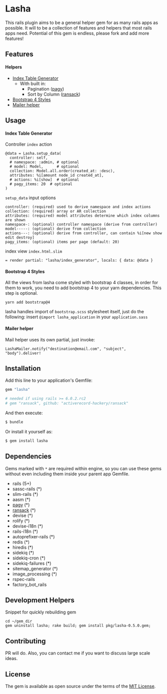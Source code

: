 


# Lasha
This rails plugin aims to be a general helper gem for as many rails apps as possible.
It will to be a collection of features and helpers that most rails apps need.
Potential of this gem is endless, please fork and add more features!

## Features
#### Helpers
* [Index Table Generator](#index-table-generator)
  * With built in:
    * Pagination ([pagy](https://github.com/ddnexus/pagy))
    * Sort by Column ([ransack](https://github.com/amitdotagarwal/ransack))
* [Bootstrap 4 Styles](#bootstrap-4-styles)
* [Mailer helper](#mailer-helper)

## Usage
#### Index Table Generator
Controller `index` action
```
@data = Lasha.setup_data(
  controller: self,
  # namespace: :admin, # optional
  # model: Model,      # optional
  collection: Model.all.order(created_at: :desc),
  attributes: %i[amount node_id created_at],
  # actions: %i[show]  # optional
  # pagy_items: 20  # optional
)
```
`setup_data` input options
```
controller: (required) used to derive namespace and index actions
collection: (required) array or AR collection
attributes: (required) model attributes determine which index columns are shown
namespace-: (optional) controller namespace (derive from controller)
model-----: (optional) derive from collection
actions---: (optional) derive from controller, can contain %i[new show edit destroy]
pagy_items: (optional) items per page (default: 20)
```

index view `index.html.slim`
```
= render partial: "lasha/index_generator", locals: { data: @data }
```

#### Bootstrap 4 Styles
All the views from lasha come styled with bootstrap 4 classes, in order for them to work, you need to add bootstrap 4 to your yarn dependencies. This step is optional.

```
yarn add bootstrap@4
```
lasha handles import of `bootstrap.scss` stylesheet itself, just do the following:
insert `@import lasha_application` in your  `application.sass`

#### Mailer helper
Mail helper uses its own partial, just invoke:
```
LashaMailer.notify("destination@email.com", "subject", "body").deliver!
```

## Installation
Add this line to your application's Gemfile:

```ruby
gem "lasha"

# needed if using rails >= 6.0.2.rc2
# gem "ransack", github: "activerecord-hackery/ransack"
```

And then execute:
```bash
$ bundle
```

Or install it yourself as:
```bash
$ gem install lasha
```

## Dependencies
Gems marked with `*` are required within engine, so you can use these gems without even including them inside your parent app Gemfile.

* rails (5+)
* sassc-rails (*)
* slim-rails (*)
* aasm (*)
* [pagy](https://github.com/ddnexus/pagy) (*)
* [ransack](https://github.com/amitdotagarwal/ransack) (*)
* devise (*)
* rolify (*)
* devise-i18n (*)
* rails-i18n (*)
* autoprefixer-rails (*)
* redis (*)
* hiredis (*)
* sidekiq (*)
* sidekiq-cron (*)
* sidekiq-failures (*)
* sitemap_generator (*)
* image_processing (*)
* rspec-rails
* factory_bot_rails

## Development Helpers
Snippet for quickly rebuilding gem
```
cd ~/gem_dir
gem uninstall lasha; rake build; gem install pkg/lasha-0.5.0.gem;
```

## Contributing
PR will do. Also, you can contact me if you want to discuss large scale ideas.

## License
The gem is available as open source under the terms of the [MIT License](https://opensource.org/licenses/MIT).
